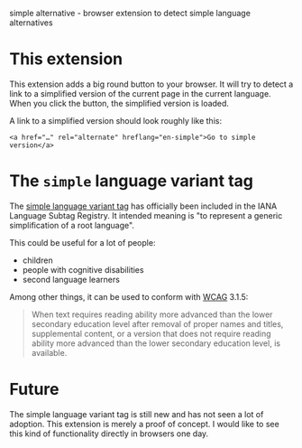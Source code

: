 simple alternative - browser extension to detect simple language alternatives

# This extension

This extension adds a big round button to your browser. It will try to detect a
link to a simplified version of the current page in the current language. When
you click the button, the simplified version is loaded.

A link to a simplified version should look roughly like this:

	<a href="…" rel="alternate" hreflang="en-simple">Go to simple version</a>

# The `simple` language variant tag

The [simple language variant tag][1] has officially been included in the IANA
Language Subtag Registry. It intended meaning is "to represent a generic
simplification of a root language".

This could be useful for a lot of people:

-	children
-	people with cognitive disabilities
-	second language learners

Among other things, it can be used to conform with [WCAG][2] 3.1.5:

> When text requires reading ability more advanced than the lower secondary
> education level after removal of proper names and titles, supplemental
> content, or a version that does not require reading ability more advanced
> than the lower secondary education level, is available.

# Future

The simple language variant tag is still new and has not seen a lot of
adoption.  This extension is merely a proof of concept. I would like to see
this kind of functionality directly in browsers one day.

[1]: http://permalink.gmane.org/gmane.ietf.languages/11065
[2]: https://www.w3.org/TR/WCAG20/
